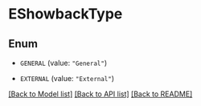 # EShowbackType

## Enum


* `GENERAL` (value: `"General"`)

* `EXTERNAL` (value: `"External"`)


[[Back to Model list]](../README.md#documentation-for-models) [[Back to API list]](../README.md#documentation-for-api-endpoints) [[Back to README]](../README.md)


